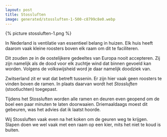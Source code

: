```yaml
---
layout: post
title: Stossluften
image: generated/stossluften-1-500-c8799c8e0.webp
---
```


{% picture stossluften-1.png %}

In Nederland is ventilatie van essentieel belang in huizen. Elk huis heeft daarom vaak kleine roosters boven elk raam om dit te faciliteren.

Dit zouden ze in de oostelijkere gedeeltes van Europa nooit accepteren. Zij zijn namelijk als de dood voor elk zuchtje wind dat binnen gevoeld kan worden. Volgens de volkswijsheid word je daar namelijk doodziek van.

Zwitserland zit er wat dat betreft tussenin. Er zijn hier vaak geen roosters te vinden boven de ramen. In plaats daarvan wordt het _Stossluften_ (stootluchten) toegepast.

Tijdens het Stossluften worden alle ramen en deuren even geopend om de boel een paar minuten te laten doorwaaien. Driemaaldaags moest dit gebeuren, was het advies dat ik laatst hoorde.

Wij Stossluften vaak even na het koken om de geuren weg te krijgen. Slapen doen we wel vaak met een raam op een kier, mits het niet te koud is buiten.
